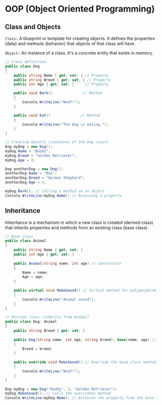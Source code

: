 # OOP (Object Oriented Programming)

## Class and Objects

`Class:` A blueprint or template for creating objects. It defines the properties (data) and methods (behavior) that objects of that class will have.

`Object:` An instance of a class. It's a concrete entity that exists in memory.

```csharp
// Class definition
public class Dog
{
    public string Name { get; set; } // Property
    public string Breed { get; set; } // Property
    public int Age { get; set; }     // Property

    public void Bark()              // Method
    {
        Console.WriteLine("Woof!");
    }

    public void Eat()              // Method
    {
        Console.WriteLine("The dog is eating.");
    }
}

// Creating objects (instances of the Dog class)
Dog myDog = new Dog();
myDog.Name = "Buddy";
myDog.Breed = "Golden Retriever";
myDog.Age = 3;

Dog anotherDog = new Dog();
anotherDog.Name = "Max";
anotherDog.Breed = "German Shepherd";
anotherDog.Age = 5;

myDog.Bark(); // Calling a method on an object
Console.WriteLine(myDog.Name); // Accessing a property
```

## Inheritance

Inheritance is a mechanism in which a new class is created (derived class) that inherits properties and methods from an existing class (base class).

```csharp
// Base class
public class Animal
{
    public string Name { get; set; }
    public int Age { get; set; }
    
    public Animal(string name, int age) // Constructor
    {
        Name = name;
        Age = age;
    }
    
    public virtual void MakeSound() // Virtual method for polymorphism
    {
        Console.WriteLine("Animal sound");
    }
}

// Derived class (inherits from Animal)
public class Dog: Animal
{
    public string Breed { get; set; }
    
    public Dog(string name, int age, string breed): base(name, age) // Call base class constructor
    {
        Breed = breed;
    }
    
    public override void MakeSound() // Override the base class method
    {
        Console.WriteLine("Woof!");
    }
}

Dog myDog = new Dog("Buddy", 3, "Golden Retriever");
myDog.MakeSound(); // Calls the overridden method
Console.WriteLine(myDog.Name); // Accesses the property from the base class
```